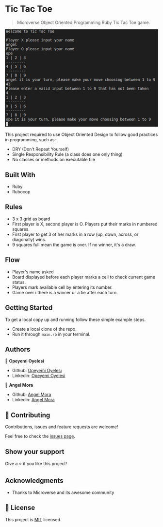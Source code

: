 # Tic Tac Toe

> Microverse Object Oriented Programming Ruby Tic Tac Toe game.

![screenshot](./screenshot.png)

This project required to use Object Oriented Design to follow good practices in programming, such as:

- DRY (Don't Repeat Yourself)
- Single Responsibility Rule (a class does one only thing)
- No classes or methods on executable file

## Built With

- Ruby
- Rubocop

## Rules

- 3 x 3 grid as board
- First player is X, second player is O. Players put their marks in numbered squares.
- First player to get 3 of her marks in a row (up, down, across, or diagonally) wins.
- 9 squares full mean the game is over. If no winner, it's a draw.

## Flow

- Player's name asked
- Board displayed before each player marks a cell to check current game status.
- Players mark available cell by entering its number.
- Game over i there is a winner or a tie after each turn.

## Getting Started

To get a local copy up and running follow these simple example steps.

- Create a local clone of the repo.
- Run it through `main.rb` in your terminal.

## Authors

👤 **Opeyemi Oyelesi**

- Github: [Opeyemi Oyelesi](https://github.com/githubhandle)
- Linkedin: [Opeyemi Oyelesi](https://www.linkedin.com/in/opeyemioyelesi/)

👤 **Angel Mora**

- Github: [Angel Mora](https://github.com/angel-mora)
- Linkedin: [Angel Mora](https://www.linkedin.com/in/angelmoma/)

## 🤝 Contributing

Contributions, issues and feature requests are welcome!

Feel free to check the [issues page](issues/).

## Show your support

Give a ⭐️ if you like this project!

## Acknowledgments

- Thanks to Microverse and its awesome community

## 📝 License

This project is [MIT](https://opensource.org/licenses/MIT) licensed.
